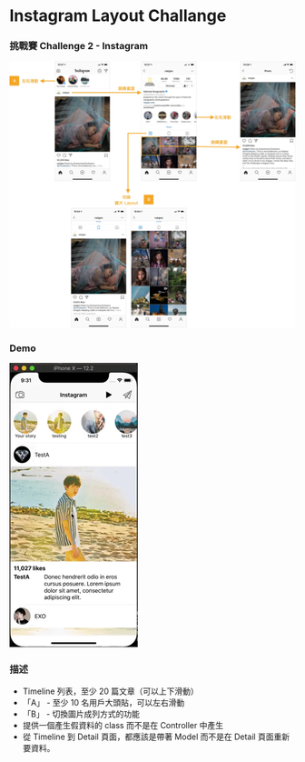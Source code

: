 

# Instagram Layout Challange 

### 挑戰賽 Challenge 2 - Instagram


![image](https://github.com/chelsealin88/ins_Layout/blob/master/Ins%20layout.jpg?raw=true)

### Demo
![image](https://github.com/chelsealin88/ins_Layout/blob/master/ezgif.com-video-to-gif.gif?raw=true)



### 描述
 -  Timeline 列表，至少 20 篇文章（可以上下滑動）
 - 「A」 - 至少 10 名用戶大頭貼，可以左右滑動
 - 「B」 - 切換圖片成列方式的功能
 - 提供一個產生假資料的 class 而不是在 Controller 中產生
 - 從 Timeline 到 Detail 頁面，都應該是帶著 Model 而不是在 Detail 頁面重新要資料。
